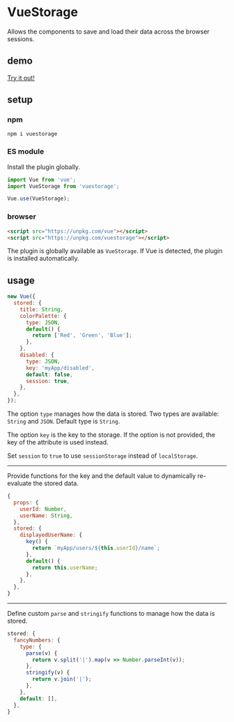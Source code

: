 # VueStorage

Allows the components to save and load their data across the browser sessions.

## demo

[Try it out!](https://seregpie.github.io/VueStorage/)

## setup

### npm

```shell
npm i vuestorage
```

### ES module

Install the plugin globally.

```javascript
import Vue from 'vue';
import VueStorage from 'vuestorage';

Vue.use(VueStorage);
```

### browser

```html
<script src="https://unpkg.com/vue"></script>
<script src="https://unpkg.com/vuestorage"></script>
```

The plugin is globally available as `VueStorage`. If Vue is detected, the plugin is installed automatically.

## usage

```javascript
new Vue({
  stored: {
    title: String,
    colorPalette: {
      type: JSON,
      default() {
        return ['Red', 'Green', 'Blue'];
      },
    },
    disabled: {
      type: JSON,
      key: 'myApp/disabled',
      default: false,
      session: true,
    },
  },
});
```

The option `type` manages how the data is stored. Two types are available: `String` and `JSON`. Default type is `String`.

The option `key` is the key to the storage. If the option is not provided, the key of the attribute is used instead.

Set `session` to `true` to use `sessionStorage` instead of `localStorage`.

---

Provide functions for the key and the default value to dynamically re-evaluate the stored data.

```javascript
{
  props: {
    userId: Number,
    userName: String,
  },
  stored: {
    displayedUserName: {
      key() {
        return `myApp/users/${this.userId}/name`;
      },
      default() {
        return this.userName;
      },
    },
  },
}
```

---

Define custom `parse` and `stringify` functions to manage how the data is stored.

```javascript
stored: {
  fancyNumbers: {
    type: {
      parse(v) {
        return v.split('|').map(v => Number.parseInt(v));
      },
      stringify(v) {
        return v.join('|');
      },
    },
    default: [],
  },
}
```
